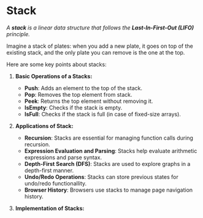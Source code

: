 # Stack

_A **stack** is a linear data structure that follows the **Last-In-First-Out (LIFO)** principle._

Imagine a stack of plates: when you add a new plate, it goes on top of the existing stack, and the only plate you can remove is the one at the top.

Here are some key points about stacks:
1. **Basic Operations of a Stacks:**
    - **Push**: Adds an element to the top of the stack.
    - **Pop**: Removes the top element from stack.
    - **Peek**: Returns the top element without removing it.
    - **IsEmpty**: Checks if the stack is empty.
    - **IsFull**: Checks if the stack is full (in case of fixed-size arrays).
  
2. **Applications of Stack:**
    - **Recursion**: Stacks are essential for managing function calls during recursion.
    - **Expression Evaluation and Parsing**: Stacks help evaluate arithmetic expressions and parse syntax.
    - **Depth-First Search (DFS)**: Stacks are used to explore graphs in a depth-first manner.
    - **Undo/Redo Operations**: Stacks can store previous states for undo/redo functionallity.
    - **Browser History**: Browsers use stacks to manage page navigation history.
  
3. **Implementation of Stacks:**
